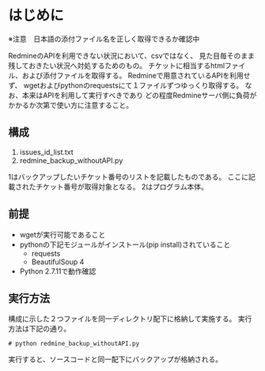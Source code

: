 # はじめに
※注意　日本語の添付ファイル名を正しく取得できるか確認中

RedmineのAPIを利用できない状況において、csvではなく、
見た目毎そのまま残しておきたい状況へ対処するためのもの。
チケットに相当するhtmlファイル、および添付ファイルを取得する。
Redmineで用意されているAPIを利用せず、
wgetおよびpythonのrequestsにて１ファイルずつゆっくり取得する。
なお、本来はAPIを利用して実行すべきであり
どの程度Redmineサーバ側に負荷がかかるか次第で使い方に注意すること。

## 構成
1. issues_id_list.txt
2. redmine_backup_withoutAPI.py

1はバックアップしたいチケット番号のリストを記載したものである。
ここに記載されたチケット番号が取得対象となる。
2はプログラム本体。

## 前提
* wgetが実行可能であること
* pythonの下記モジュールがインストール(pip install)されていること
  * requests
  * BeautifulSoup 4
* Python 2.7.11で動作確認

## 実行方法
構成に示した２つファイルを同一ディレクトリ配下に格納して実施する。
実行方法は下記の通り。

    # python redmine_backup_withoutAPI.py

実行すると、ソースコードと同一配下にバックアップが格納される。
